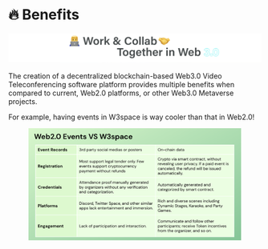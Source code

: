 # 🔥 Benefits

![](<../.gitbook/assets/image (10) (1).png>)

The creation of a decentralized blockchain-based Web3.0 Video Teleconferencing software platform provides multiple benefits when compared to current, Web2.0 platforms, or other Web3.0 Metaverse projects.

For example, having events in W3space is way cooler than that in Web2.0!

<figure><img src="../.gitbook/assets/image (3).png" alt=""><figcaption></figcaption></figure>


